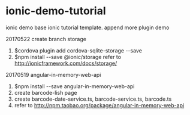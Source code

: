# ionic-demo-tutorial
ionic demo base ionic tutorial template. append more plugin demo

20170522 create branch storage
1) $cordova plugin add cordova-sqlite-storage --save
2) $npm install --save @ionic/storage
refer to http://ionicframework.com/docs/storage/

20170519 angular-in-memory-web-api
1) $npm install --save angular-in-memory-web-api
2) create barcode-lish page
3) create barcode-date-service.ts, barcode-service.ts, barcode.ts
4) refer to http://npm.taobao.org/package/angular-in-memory-web-api
